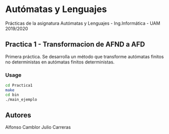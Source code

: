 # Autómatas y Lenguajes

Prácticas de la asignatura Autómatas y Lenguajes - Ing.Informática - UAM 2019/2020

## Practica 1 - Transformacion de AFND a AFD

Primera práctica. Se desarrolla un método que transforme autómatas finitos no deterministas en autómatas finitos deterministas.


### Usage

```bash
cd Practica1
make
cd bin
./main_ejemplo
```

## Autores

Alfonso Camblor
Julio Carreras